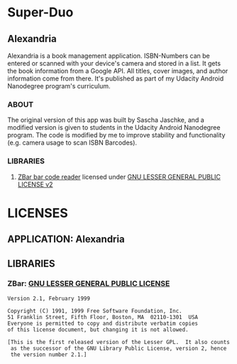 # Super-Duo

## Alexandria
Alexandria is a book management application. ISBN-Numbers can be entered or scanned with your
device's camera and stored in a list. It gets the book information from a Google API. All titles,
cover images, and author information come from there. It's published as part of my Udacity Android
Nanodegree program's curriculum.

### ABOUT
The original version of this app was built by Sascha Jaschke, and a modified version is given to
students in the Udacity Android Nanodegree program. The code is modified by me to improve stability
and functionality (e.g. camera usage to scan ISBN Barcodes).

### LIBRARIES
1.  [ZBar bar code reader][1] licensed under [GNU LESSER GENERAL PUBLIC LICENSE v2][1]

# LICENSES
## APPLICATION: Alexandria

## LIBRARIES
### ZBar: [GNU LESSER GENERAL PUBLIC LICENSE][2]
    Version 2.1, February 1999

    Copyright (C) 1991, 1999 Free Software Foundation, Inc.
    51 Franklin Street, Fifth Floor, Boston, MA  02110-1301  USA
    Everyone is permitted to copy and distribute verbatim copies
    of this license document, but changing it is not allowed.

    [This is the first released version of the Lesser GPL.  It also counts
     as the successor of the GNU Library Public License, version 2, hence
     the version number 2.1.]

[1]:    http://sourceforge.net/projects/zbar/
[2]:    http://www.gnu.org/licenses/lgpl-2.1.html

